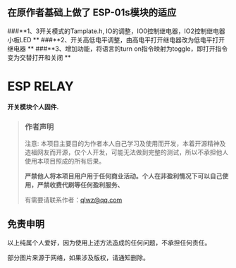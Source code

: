 ## 在原作者基础上做了 ESP-01s模块的适应
###**1、3开关模式的Tamplate.h, IO的调整，IO0控制继电器，IO2控制继电器小板LED  **
###**2、开关高低电平调整，由高电平打开继电器改为低电平打开继电器  **
###**3、增加功能，将语言的turn on指令映射为toggle，即打开指令变为交替打开和关闭  **

# ESP RELAY
**开关模块个人固件.**

> ### 作者声明
>
> 注意: 本项目主要目的为作者本人自己学习及使用而开发，本着开源精神及造福网友而开源，仅个人开发，可能无法做到完整的测试，所以不承担他人使用本项目照成的所有后果。
>
> **严禁他人将本项目用户用于任何商业活动。个人在非盈利情况下可以自己使用，严禁收费代刷等任何盈利服务、**
> 
> 有需要请联系作者：qlwz@qq.com



## 免责申明
以上纯属个人爱好，因为使用上述方法造成的任何问题，不承担任何责任。

部分图片来源于网络，如果涉及版权，请通知删除。
